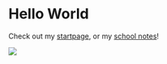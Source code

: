 # Hello World

Check out my [startpage](https://nottacoz.github.io/startpage/), or my [school notes](https://nottacoz.github.io/jacaranda/)!

![](https://moe-counter.glitch.me/get/@NotTacoz)